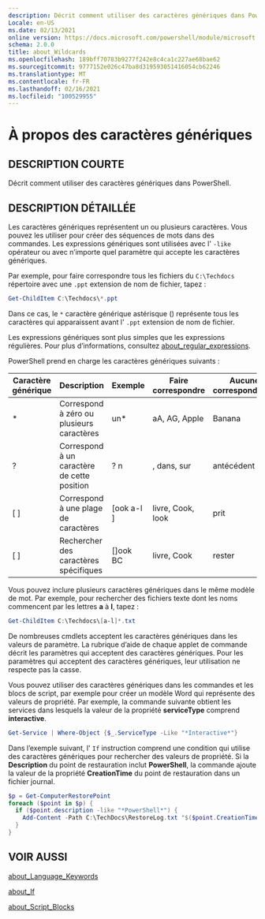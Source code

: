 ```yaml
---
description: Décrit comment utiliser des caractères génériques dans PowerShell.
Locale: en-US
ms.date: 02/13/2021
online version: https://docs.microsoft.com/powershell/module/microsoft.powershell.core/about/about_wildcards?view=powershell-5.1&WT.mc_id=ps-gethelp
schema: 2.0.0
title: about_Wildcards
ms.openlocfilehash: 189bff70783b9277f242e8c4ca1c227ae68bae62
ms.sourcegitcommit: 9777152e026c47ba8d319593051416054cb62246
ms.translationtype: MT
ms.contentlocale: fr-FR
ms.lasthandoff: 02/16/2021
ms.locfileid: "100529955"
---
```

# <a name="about-wildcards"></a>À propos des caractères génériques

## <a name="short-description"></a>DESCRIPTION COURTE

Décrit comment utiliser des caractères génériques dans PowerShell.

## <a name="long-description"></a>DESCRIPTION DÉTAILLÉE

Les caractères génériques représentent un ou plusieurs caractères. Vous pouvez les utiliser pour créer des séquences de mots dans des commandes. Les expressions génériques sont utilisées avec l' `-like` opérateur ou avec n’importe quel paramètre qui accepte les caractères génériques.

Par exemple, pour faire correspondre tous les fichiers du `C:\Techdocs` répertoire avec une `.ppt` extension de nom de fichier, tapez :

```powershell
Get-ChildItem C:\Techdocs\*.ppt
```

Dans ce cas, le `*` caractère générique astérisque () représente tous les caractères qui apparaissent avant l' `.ppt` extension de nom de fichier.

Les expressions génériques sont plus simples que les expressions régulières. Pour plus d’informations, consultez [about_regular_expressions](./about_Regular_Expressions.md).

PowerShell prend en charge les caractères génériques suivants :

|Caractère générique|Description               |Exemple |Faire correspondre        |Aucune correspondance|
|--------|--------------------------|--------|-------------|--------|
|\*      |Correspond à zéro ou plusieurs caractères | un\*  | aA, AG, Apple | Banana |
|?       |Correspond à un caractère de cette position | ? n | , dans, sur | antécédent |
|\[ \]   |Correspond à une plage de caractères | \[ook a-l \] | livre, Cook, look | prit |
|\[ \]   |Rechercher des caractères spécifiques | \[\]ook BC | livre, Cook | rester |

Vous pouvez inclure plusieurs caractères génériques dans le même modèle de mot. Par exemple, pour rechercher des fichiers texte dont les noms commencent par les lettres **a** à **l**, tapez :

```powershell
Get-ChildItem C:\Techdocs\[a-l]*.txt
```

De nombreuses cmdlets acceptent les caractères génériques dans les valeurs de paramètre. La rubrique d’aide de chaque applet de commande décrit les paramètres qui acceptent des caractères génériques. Pour les paramètres qui acceptent des caractères génériques, leur utilisation ne respecte pas la casse.

Vous pouvez utiliser des caractères génériques dans les commandes et les blocs de script, par exemple pour créer un modèle Word qui représente des valeurs de propriété. Par exemple, la commande suivante obtient les services dans lesquels la valeur de la propriété **serviceType** comprend **interactive**.

```powershell
Get-Service | Where-Object {$_.ServiceType -Like "*Interactive*"}
```

Dans l’exemple suivant, l' `If` instruction comprend une condition qui utilise des caractères génériques pour rechercher des valeurs de propriété. Si la **Description** du point de restauration inclut **PowerShell**, la commande ajoute la valeur de la propriété **CreationTime** du point de restauration dans un fichier journal.

```powershell
$p = Get-ComputerRestorePoint
foreach ($point in $p) {
  if ($point.description -like "*PowerShell*") {
    Add-Content -Path C:\TechDocs\RestoreLog.txt "$($point.CreationTime)"
  }
}
```

## <a name="see-also"></a>VOIR AUSSI

[about_Language_Keywords](about_Language_Keywords.md)

[about_If](about_If.md)

[about_Script_Blocks](about_Script_Blocks.md)
